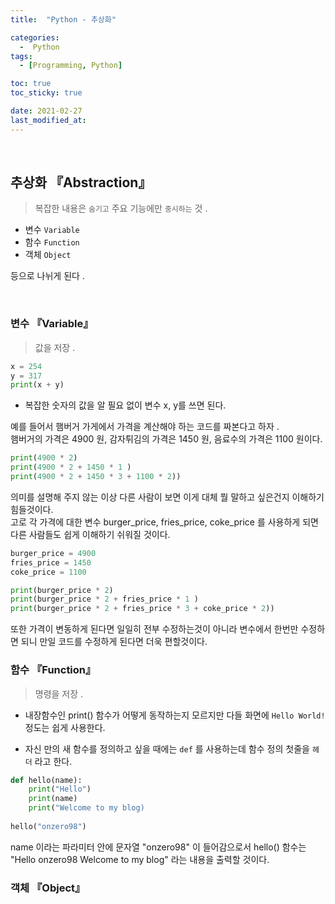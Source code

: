 ```yaml
---
title:  "Python - 추상화" 

categories:
  -  Python
tags:
  - [Programming, Python]

toc: true
toc_sticky: true

date: 2021-02-27
last_modified_at:
---
```


<br>

## 추상화 『Abstraction』

> 복잡한 내용은 `숨기고` 주요 기능에만 `중시하는` 것 .
   
- 변수 `Variable`   
- 함수 `Function`   
- 객체 `Object`   

등으로 나뉘게 된다 .   

<br>

### 변수 『Variable』

> 값을 저장 .   

```python
x = 254 
y = 317 
print(x + y)
```

- 복잡한 숫자의 값을 알 필요 없이 변수 x, y를 쓰면 된다.

 예를 들어서 햄버거 가게에서 가격을 계산해야 하는 코드를 짜본다고 하자 .   
 햄버거의 가격은 4900 원, 감자튀김의 가격은 1450 원, 음료수의 가격은 1100 원이다.   
 
```python
print(4900 * 2)
print(4900 * 2 + 1450 * 1 )
print(4900 * 2 + 1450 * 3 + 1100 * 2))
```

 의미를 설명해 주지 않는 이상 다른 사람이 보면 이게 대체 뭘 말하고 싶은건지 이해하기 힘들것이다.   
 고로 각 가격에 대한 변수 burger_price, fries_price, coke_price 를 사용하게 되면 다른 사람들도 쉽게 이해하기 쉬워질 것이다.   
 
```python
burger_price = 4900
fries_price = 1450
coke_price = 1100

print(burger_price * 2)
print(burger_price * 2 + fries_price * 1 )
print(burger_price * 2 + fries_price * 3 + coke_price * 2))
```

 또한 가격이 변동하게 된다면 일일히 전부 수정하는것이 아니라 변수에서 한번만 수정하면 되니 만일 코드를 수정하게 된다면 더욱 편할것이다.   

 
### 함수 『Function』

> 명령을 저장 .   

- 내장함수인 print() 함수가 어떻게 동작하는지 모르지만 다들 화면에 `Hello World!` 정도는 쉽게 사용한다.   

- 자신 만의 새 함수를 정의하고 싶을 때에는 `def` 를 사용하는데 함수 정의 첫줄을 `헤더` 라고 한다.

```python 
def hello(name):
	print("Hello")
	print(name)
	print("Welcome to my blog)
	
hello("onzero98")
```

 name 이라는 파라미터 안에 문자열 "onzero98" 이 들어감으로서 hello() 함수는 "Hello onzero98 Welcome to my blog" 라는 내용을 출력할 것이다.

### 객체 『Object』